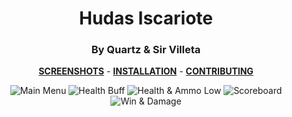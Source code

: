 <div align="center">

# Hudas Iscariote 
### By Quartz & Sir Villeta

**[SCREENSHOTS](../screenshots/showcase.md)** -
**[INSTALLATION](https://github.com/Hypnootize/TF2-HUD-GitHub-Resources/blob/main/installation/windows_install.md)** -
**[CONTRIBUTING](https://github.com/Hypnootize/TF2-HUD-GitHub-Resources/blob/main/contributing/github_contributing.md)**

![Main Menu](../screenshots/01_Main_Menu.jpg)
![Health Buff](../screenshots/06_Health_Buff.jpg)
![Health & Ammo Low](../screenshots/07_Health_Ammo_Low.jpg)
![Scoreboard](../screenshots/10_Scoreboard.jpg)
![Win & Damage](../screenshots/14_Win.jpg)
